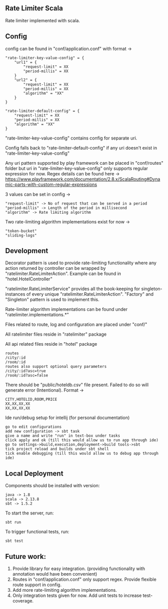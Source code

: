 Rate Limiter Scala
------------------
Rate limiter implemented with scala.

Config
------
config can be found in "conf/application.conf" with format ->

```
"rate-limiter-key-value-config" = {
    "url1" = {
        "request-limit" = XX
        "period-millis" = XX
    }
    "url2" = {
        "request-limit" = XX
        "period-millis" = XX
        "algorithm" = "XX"
    }
}

"rate-limiter-default-config" = {
    "request-limit" = XX
    "period-millis" = XX
    "algorithm" = "XX"
}
```
"rate-limiter-key-value-config" contains config for separate uri.

Config falls back to "rate-limiter-default-config" if any uri doesn't exist in "rate-limiter-key-value-config"

Any uri pattern supported by play framework can be placed in "conf/routes" folder but uri in 
"rate-limiter-key-value-config" only supports regular expression for now. Regex details can be found here -> 
https://www.playframework.com/documentation/2.8.x/ScalaRouting#Dynamic-parts-with-custom-regular-expressions

3 values can be set in config ->

    "request-limit" -> No of request that can be served in a period
    "period-millis" -> Length of the period in millisecond
    "algorithm" -> Rate limiting algorithm

Two rate-limiting algorithm implementations exist for now ->

    "token-bucket"
    "sliding-logs"

Development
-----------
Decorator pattern is used to provide rate-limiting functionality where any action returned by controller can be 
wrapped by "ratelimiter.RateLimiterAction". Example can be found in "hotel.HotelController" 

"ratelimiter.RateLimiterService" provides all the book-keeping for singleton-instances of every unique 
"ratelimiter.RateLimiterAction". "Factory" and "Singleton" pattern is used to implement this.

Rate-limiter algorithm implementations can be found under "ratelimiter.implementations.*" 

Files related to route, log and configuration are placed under "conf/"

All ratelimiter files reside in "ratelimiter" package

All api related files reside in "hotel" package
 
    routes
    /city/:id
    /room/:id
    routes also support optional query parameters
    /city/:id?asc=true
    /room/:id?asc=false

There should be "public/hoteldb.csv" file present. Failed to do so will generate error (Intentional). Format ->

    CITY,HOTELID,ROOM,PRICE
    XX,XX,XX,XX
    XX,XX,XX,XX

Ide run/debug setup for intellij (for personal documentation)
    
    go to edit configurations
    add new configuration -> sbt task
    give a name and write "run" in text-box under tasks
    click apply and ok (till this would allow us to run app through ide)
    go to settings->build,execution,deployment->build tools->sbt
    tick project reload and builds under sbt shell
    tick enable debugging (till this would allow us to debug app through ide)


Local Deployment
----------

Components should be installed with version:

    java -> 1.8
    scala -> 2.13.8
    sbt -> 1.5.2

To start the server, run:

    sbt run

To trigger functional tests, run:

    sbt test

Future work:
-----------
1. Provide library for easy integration. (providing functionality with annotation would have been convenient)
2. Routes in "conf/application.conf" only support regex. Provide flexible route support in config.
3. Add more rate-limiting algorithm implementations.
4. Only integration tests given for now. Add unit tests to increase test-coverage.